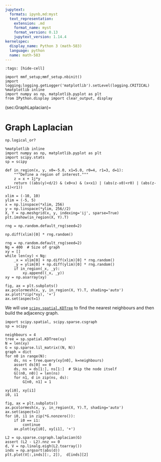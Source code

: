 ```yaml
---
jupytext:
  formats: ipynb,md:myst
  text_representation:
    extension: .md
    format_name: myst
    format_version: 0.13
    jupytext_version: 1.14.4
kernelspec:
  display_name: Python 3 (math-583)
  language: python
  name: math-583
---
```


```{code-cell} ipython3
:tags: [hide-cell]

import mmf_setup;mmf_setup.nbinit()
import logging;logging.getLogger('matplotlib').setLevel(logging.CRITICAL)
%matplotlib inline
import numpy as np, matplotlib.pyplot as plt
from IPython.display import clear_output, display
```

(sec:GraphLaplacian)=
# Graph Laplacian

```{code-cell} ipython3
np.logical_or?
```

```{code-cell} ipython3
%matplotlib inline
import numpy as np, matplotlib.pyplot as plt
import scipy.stats
sp = scipy

def in_region(x, y, x0=-5.0, x1=5.0, r0=4, r1=3, d=1):
    """Define a region of interest."""
    z = x + 1j*y
    return ((abs(y)<d/2) & (x0<x) & (x<x1) | (abs(z-x0)<r0) | (abs(z-x1)<r1))
```

```{code-cell} ipython3
xlim = (-10, 10)
ylim = (-5, 5)
x = np.linspace(*xlim, 256)
y = np.linspace(*ylim, 256//2)
X, Y = np.meshgrid(x, y, indexing='ij', sparse=True)
plt.imshow(in_region(X, Y).T)
```

```{code-cell} ipython3
rng = np.random.default_rng(seed=2)
```

```{code-cell} ipython3
np.diff(xlim)[0] * rng.random()
```

```{code-cell} ipython3
rng = np.random.default_rng(seed=2)
Ng = 400  # Size of graph
xy = []
while len(xy) < Ng:
    _x = xlim[0] + np.diff(xlim)[0] * rng.random()
    _y = ylim[0] + np.diff(ylim)[0] * rng.random()
    if in_region(_x, _y):
        xy.append((_x, _y))
xy = np.asarray(xy)
```

```{code-cell} ipython3
fig, ax = plt.subplots()
ax.pcolormesh(x, y, in_region(X, Y).T, shading='auto')
ax.plot(*zip(*xy), '+')
ax.set(aspect=1)
```

We will use [`scipy.spatial.KDTree`](https://docs.scipy.org/doc/scipy/reference/generated/scipy.spatial.KDTree.html) to find the nearest neighbours and then build the adjacency graph.

```{code-cell} ipython3
import scipy.spatial, scipy.sparse.csgraph
sp = scipy

neighbours = 4
tree = sp.spatial.KDTree(xy)
N = len(xy)
G = sp.sparse.lil_matrix((N, N))
graph = dict
for n0 in range(N):
    ds, ns = tree.query(xy[n0], k=neighbours)
    assert ds[0] == 0
    ds, ns = ds[1:], ns[1:]  # Skip the node itself
    G[(n0, n0)] = len(ns)
    for n1, d in zip(ns, ds):  
        G[n0, n1] = 1
```

```{code-cell} ipython3
xy[i0], xy[i1]
i0, i1
```

```{code-cell} ipython3
fig, ax = plt.subplots()
ax.pcolormesh(x, y, in_region(X, Y).T, shading='auto')
ax.set(aspect=1)
for i0, i1 in zip(*G.nonzero()):
    if i0 == i1:
        continue
    ax.plot(xy[i0], xy[i1], '+')
```

```{code-cell} ipython3
L2 = sp.sparse.csgraph.laplacian(G)
assert (L2 - L2).nnz == 0
d, V = np.linalg.eigh(L2.toarray())
inds = np.argsort(abs(d))
plt.plot(V[:,inds][:, 2]),  d[inds][2]
```

```{code-cell} ipython3

```
